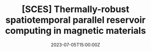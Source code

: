 ---
title: \[SCES\] Thermally-robust spatiotemporal parallel reservoir computing in magnetic materials

event: International Conference on Strongly Correlated Electron Systems 2023 (SCES2023)
event_url: https://meetings.aps.org/Meeting/MAR23/Session/K54.9

location: Inchon
summary: >-
  Selected for the *Best Poster Award* / Poster presentation / International conference

# Talk start and end times.
#   End time can optionally be hidden by prefixing the line with `#`.
date: '2023-07-05T15:00:00Z'
all_day: true


authors: [Kaito Kobayashi and Yukitoshi Motome]
tags: [Recent, Poster, International]

# Is this a featured talk? (true/false)
featured: false

---
